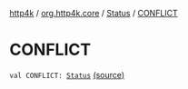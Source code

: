 [http4k](../../index.md) / [org.http4k.core](../index.md) / [Status](index.md) / [CONFLICT](./-c-o-n-f-l-i-c-t.md)

# CONFLICT

`val CONFLICT: `[`Status`](index.md) [(source)](https://github.com/http4k/http4k/blob/master/http4k-core/src/main/kotlin/org/http4k/core/Status.kt#L38)